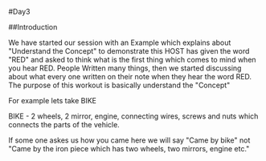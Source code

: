 #Day3

##Introduction

We have started our session  with an Example which explains about "Understand the Concept" to demonstrate this HOST has given the word "RED" and asked to think what is the first thing which comes to mind when you hear RED. People Written many things, then we started discussing about what every one written on their note when they hear the word RED. The purpose of this workout is basically understand the "Concept"

For example lets take BIKE

BIKE - 2 wheels, 2 mirror, engine, connecting wires, screws and nuts which connects the parts of the vehicle.

If some one askes us how you came here we will say "Came by bike" not "Came by the iron piece which has two wheels, two mirrors, engine etc."    
